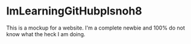 # ImLearningGitHubplsnoh8

This is a mockup for a website.  I'm a complete newbie and 100% do not know what the heck I am doing.
